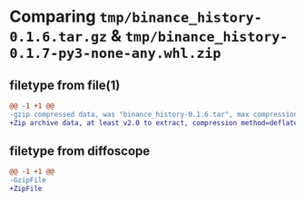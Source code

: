 # Comparing `tmp/binance_history-0.1.6.tar.gz` & `tmp/binance_history-0.1.7-py3-none-any.whl.zip`

## filetype from file(1)

```diff
@@ -1 +1 @@
-gzip compressed data, was "binance_history-0.1.6.tar", max compression
+Zip archive data, at least v2.0 to extract, compression method=deflate
```

## filetype from diffoscope

```diff
@@ -1 +1 @@
-GzipFile
+ZipFile
```

